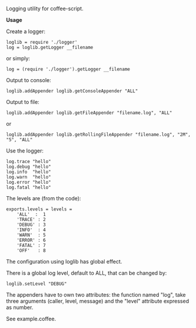 Logging utility for coffee-script.

**Usage**

Create a logger:

    loglib = require './logger'
    log = loglib.getLogger __filename

or simply:

    log = (require './logger').getLogger __filename

Output to console:
    
    loglib.addAppender loglib.getConsoleAppender "ALL"

Output to file:

    loglib.addAppender loglib.getFileAppender "filename.log", "ALL"

or

    loglib.addAppender loglib.getRollingFileAppender "filename.log", "2M", "5", "ALL"

Use the logger:

    log.trace "hello"
    log.debug "hello"
    log.info  "hello"
    log.warn  "hello"
    log.error "hello"
    log.fatal "hello"

The levels are (from the code):

    exports.levels = levels =
        'ALL'  :  1
        'TRACE' : 2
        'DEBUG' : 3
        'INFO'  : 4
        'WARN'  : 5
        'ERROR' : 6
        'FATAL' : 7
        'OFF'   : 8


The configuration using loglib has global effect.

There is a global log level, default to ALL, that can be changed by:

    loglib.setLevel "DEBUG"

The appenders have to own two attributes: the function named "log", take three arguments (caller, level, message) and the "level" attribute expressed as number.

See example.coffee.
